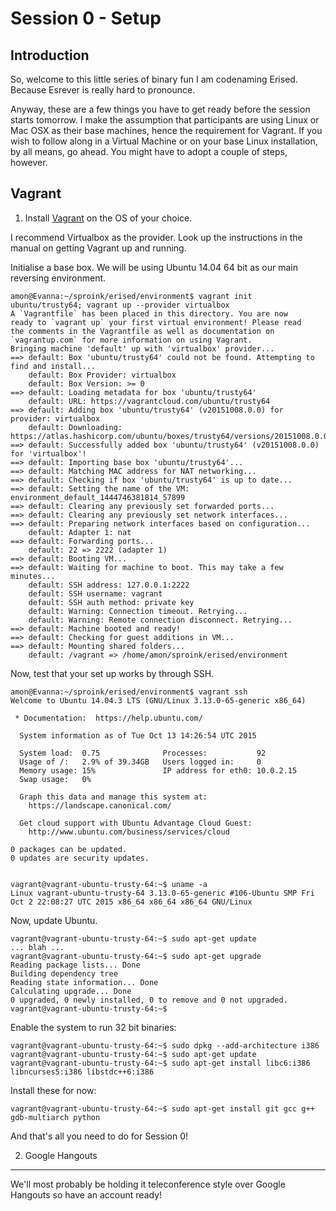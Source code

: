 Session 0 - Setup
=================

Introduction
------------

So, welcome to this little series of binary fun I am codenaming Erised. Because
Esrever is really hard to pronounce.

Anyway, these are a few things you have to get ready before the session starts
tomorrow. I make the assumption that participants are using Linux or Mac OSX as
their base machines, hence the requirement for Vagrant. If you wish to follow
along in a Virtual Machine or on your base Linux installation, by all means, go
ahead. You might have to adopt a couple of steps, however.

Vagrant
-------

1. Install [Vagrant](https://www.vagrantup.com/) on the OS of your choice.

I recommend Virtualbox as the provider. Look up the instructions in the manual
on getting Vagrant up and running.

Initialise a base box. We will be using Ubuntu 14.04 64 bit as our main
reversing environment.

```console
amon@Evanna:~/sproink/erised/environment$ vagrant init ubuntu/trusty64; vagrant up --provider virtualbox
A `Vagrantfile` has been placed in this directory. You are now
ready to `vagrant up` your first virtual environment! Please read
the comments in the Vagrantfile as well as documentation on
`vagrantup.com` for more information on using Vagrant.
Bringing machine 'default' up with 'virtualbox' provider...
==> default: Box 'ubuntu/trusty64' could not be found. Attempting to find and install...
    default: Box Provider: virtualbox
    default: Box Version: >= 0
==> default: Loading metadata for box 'ubuntu/trusty64'
    default: URL: https://vagrantcloud.com/ubuntu/trusty64
==> default: Adding box 'ubuntu/trusty64' (v20151008.0.0) for provider: virtualbox
    default: Downloading: https://atlas.hashicorp.com/ubuntu/boxes/trusty64/versions/20151008.0.0/providers/virtualbox.box
==> default: Successfully added box 'ubuntu/trusty64' (v20151008.0.0) for 'virtualbox'!
==> default: Importing base box 'ubuntu/trusty64'...
==> default: Matching MAC address for NAT networking...
==> default: Checking if box 'ubuntu/trusty64' is up to date...
==> default: Setting the name of the VM: environment_default_1444746381814_57899
==> default: Clearing any previously set forwarded ports...
==> default: Clearing any previously set network interfaces...
==> default: Preparing network interfaces based on configuration...
    default: Adapter 1: nat
==> default: Forwarding ports...
    default: 22 => 2222 (adapter 1)
==> default: Booting VM...
==> default: Waiting for machine to boot. This may take a few minutes...
    default: SSH address: 127.0.0.1:2222
    default: SSH username: vagrant
    default: SSH auth method: private key
    default: Warning: Connection timeout. Retrying...
    default: Warning: Remote connection disconnect. Retrying...
==> default: Machine booted and ready!
==> default: Checking for guest additions in VM...
==> default: Mounting shared folders...
    default: /vagrant => /home/amon/sproink/erised/environment
```

Now, test that your set up works by through SSH.

```console
amon@Evanna:~/sproink/erised/environment$ vagrant ssh
Welcome to Ubuntu 14.04.3 LTS (GNU/Linux 3.13.0-65-generic x86_64)

 * Documentation:  https://help.ubuntu.com/

  System information as of Tue Oct 13 14:26:54 UTC 2015

  System load:  0.75              Processes:           92
  Usage of /:   2.9% of 39.34GB   Users logged in:     0
  Memory usage: 15%               IP address for eth0: 10.0.2.15
  Swap usage:   0%

  Graph this data and manage this system at:
    https://landscape.canonical.com/

  Get cloud support with Ubuntu Advantage Cloud Guest:
    http://www.ubuntu.com/business/services/cloud

0 packages can be updated.
0 updates are security updates.


vagrant@vagrant-ubuntu-trusty-64:~$ uname -a
Linux vagrant-ubuntu-trusty-64 3.13.0-65-generic #106-Ubuntu SMP Fri Oct 2 22:08:27 UTC 2015 x86_64 x86_64 x86_64 GNU/Linux
```

Now, update Ubuntu.

```console
vagrant@vagrant-ubuntu-trusty-64:~$ sudo apt-get update
... blah ...
vagrant@vagrant-ubuntu-trusty-64:~$ sudo apt-get upgrade
Reading package lists... Done
Building dependency tree
Reading state information... Done
Calculating upgrade... Done
0 upgraded, 0 newly installed, 0 to remove and 0 not upgraded.
vagrant@vagrant-ubuntu-trusty-64:~$
```

Enable the system to run 32 bit binaries:

```console
vagrant@vagrant-ubuntu-trusty-64:~$ sudo dpkg --add-architecture i386
vagrant@vagrant-ubuntu-trusty-64:~$ sudo apt-get update
vagrant@vagrant-ubuntu-trusty-64:~$ sudo apt-get install libc6:i386 libncurses5:i386 libstdc++6:i386

```

Install these for now:

```console
vagrant@vagrant-ubuntu-trusty-64:~$ sudo apt-get install git gcc g++ gdb-multiarch python
```

And that's all you need to do for Session 0!


2. Google Hangouts
------------------

We'll most probably be holding it teleconference style over Google Hangouts so
have an account ready!
